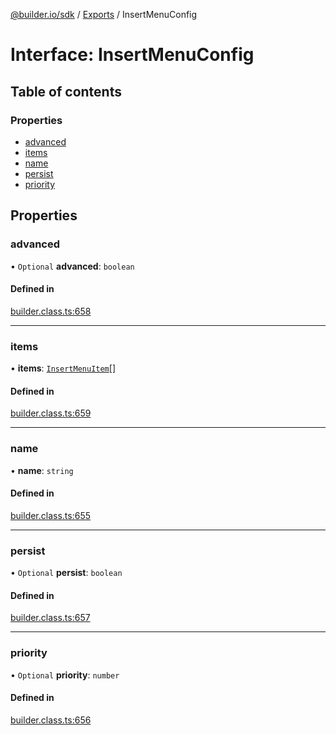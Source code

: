 [@builder.io/sdk](../README.md) / [Exports](../modules.md) / InsertMenuConfig

# Interface: InsertMenuConfig

## Table of contents

### Properties

- [advanced](InsertMenuConfig.md#advanced)
- [items](InsertMenuConfig.md#items)
- [name](InsertMenuConfig.md#name)
- [persist](InsertMenuConfig.md#persist)
- [priority](InsertMenuConfig.md#priority)

## Properties

### advanced

• `Optional` **advanced**: `boolean`

#### Defined in

[builder.class.ts:658](https://github.com/builderio/builder/blob/569bb57f/packages/core/src/builder.class.ts#L658)

___

### items

• **items**: [`InsertMenuItem`](InsertMenuItem.md)[]

#### Defined in

[builder.class.ts:659](https://github.com/builderio/builder/blob/569bb57f/packages/core/src/builder.class.ts#L659)

___

### name

• **name**: `string`

#### Defined in

[builder.class.ts:655](https://github.com/builderio/builder/blob/569bb57f/packages/core/src/builder.class.ts#L655)

___

### persist

• `Optional` **persist**: `boolean`

#### Defined in

[builder.class.ts:657](https://github.com/builderio/builder/blob/569bb57f/packages/core/src/builder.class.ts#L657)

___

### priority

• `Optional` **priority**: `number`

#### Defined in

[builder.class.ts:656](https://github.com/builderio/builder/blob/569bb57f/packages/core/src/builder.class.ts#L656)
